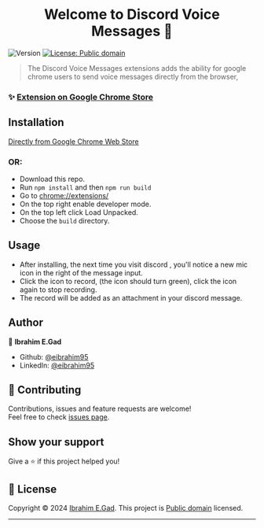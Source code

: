 

<h1 align="center">Welcome to Discord Voice Messages 👋</h1>
<p>
  <img alt="Version" src="https://img.shields.io/badge/version-0.1.1-blue.svg?cacheSeconds=2592000" />
  <a href="https://creativecommons.org/share-your-work/public-domain/" target="_blank">
    <img alt="License: Public domain" src="https://img.shields.io/badge/License-Public domain-yellow.svg" />
  </a>
</p>

> The Discord Voice Messages extensions adds the ability for google chrome users to send voice messages directly from the browser,

### ✨ [Extension on Google Chrome Store](https://chrome.google.com/webstore/detail/discord-voice-messages/emfegmjcadbmdcmdecepfkmhnenpnfip)


## Installation

[Directly from Google Chrome Web Store](https://chrome.google.com/webstore/detail/discord-voice-messages/emfegmjcadbmdcmdecepfkmhnenpnfip)
### OR:
- Download this repo.
- Run `npm install` and then `npm run build`
- Go to [chrome://extensions/](chrome://extensions/)
- On the top right enable developer mode.
- On the top left click Load Unpacked.
- Choose the `build` directory.

## Usage
- After installing, the next time you visit discord , you'll notice a new mic icon in the right of the message input.
- Click the icon to record, (the icon should turn green), click the icon again to stop recording.
- The record will be added as an attachment in your discord message.

## Author

👤 **Ibrahim E.Gad**

* Github: [@eibrahim95](https://github.com/eibrahim95)
* LinkedIn: [@eibrahim95](https://linkedin.com/in/eibrahim95)

## 🤝 Contributing

Contributions, issues and feature requests are welcome!<br />Feel free to check [issues page](https://github.com/eibrahim95/discord-voice-messages/issues).

## Show your support

Give a ⭐️ if this project helped you!

## 📝 License

Copyright © 2024 [Ibrahim E.Gad](https://github.com/eibrahim95). This project is [Public domain](https://creativecommons.org/share-your-work/public-domain/) licensed.

***

